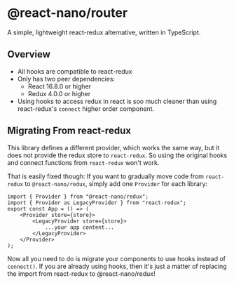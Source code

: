 # @react-nano/router

A simple, lightweight react-redux alternative, written in TypeScript.

## Overview

- All hooks are compatible to react-redux
- Only has two peer dependencies:
  - React 16.8.0 or higher
  - Redux 4.0.0 or higher
- Using hooks to access redux in react is soo much cleaner than using react-redux's `connect` higher order component.

## Migrating From react-redux

This library defines a different provider, which works the same way, but it does not provide the redux store to `react-redux`.
So using the original hooks and connect functions from `react-redux` won't work.

That is easily fixed though: If you want to gradually move code from `react-redux` to `@react-nano/redux`, simply add one `Provider` for each library:
```tsx
import { Provider } from "@react-nano/redux";
import { Provider as LegacyProvider } from "react-redux";
export const App = () => (
    <Provider store={store}>
        <LegacyProvider store={store}>
            ...your app content...
        </LegacyProvider>
    </Provider>
);
```

Now all you need to do is migrate your components to use hooks instead of `connect()`. If you are already using hooks, then it's just a matter of replacing the import from react-redux to @react-nano/redux!
